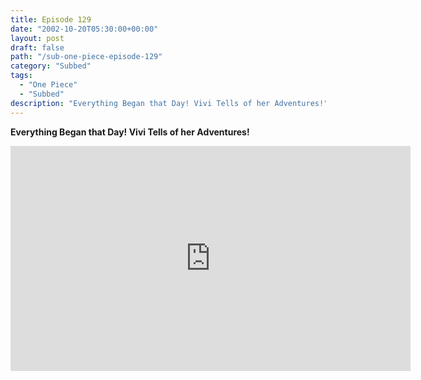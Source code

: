 ```yaml
---
title: Episode 129
date: "2002-10-20T05:30:00+00:00"
layout: post
draft: false
path: "/sub-one-piece-episode-129"
category: "Subbed"
tags:
  - "One Piece"
  - "Subbed"
description: "Everything Began that Day! Vivi Tells of her Adventures!"
---
```


**Everything Began that Day! Vivi Tells of her Adventures!**

<iframe width="640" height="360" src="https://www.rapidvideo.com/e/FXQDW1ELFB" frameborder="0" marginwidth=0 marginheight=0 scrolling=no allowfullscreen></iframe>

